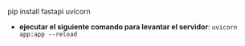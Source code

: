 pip install fastapi uvicorn

- **ejecutar el siguiente comando para levantar el servidor**: `uvicorn app:app --reload`
